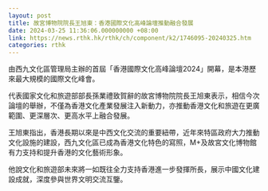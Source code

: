 ```yaml
---
layout: post
title: 故宮博物院院長王旭東：香港國際文化高峰論壇推動融合發展
date: 2024-03-25 11:36:06.000000000 +08:00
link: https://news.rthk.hk/rthk/ch/component/k2/1746095-20240325.htm
categories: rthk
---
```


由西九文化區管理局主辦的首屆「香港國際文化高峰論壇2024」開幕，是本港歷來最大規模的國際文化峰會。

代表國家文化和旅遊部部長孫業禮致賀辭的故宮博物院院長王旭東表示，相信今次論壇的舉辦，不僅為香港文化產業發展注入新動力，亦推動香港文化和旅遊在更廣範圍、更深層次、更高水平上融合發展。

王旭東指出，香港長期以來是中西文化交流的重要紐帶，近年來特區政府大力推動文化設施的建設，西九文化區已成為香港文化特色的寫照，M+及故宮文化博物館有力支持和提升香港的文化藝術形象。

他說文化和旅遊部未來將一如既往全力支持香港進一步發揮所長，展示中國文化建設成就，深度參與世界文明交流互鑒。
